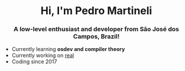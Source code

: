 <h1 align="center">Hi, I'm Pedro Martineli</h1>
<h3 align="center">A low-level enthusiast and developer from São José dos Campos, Brazil!</h3>

- Currently learning **osdev and compiler theory**
- Currently working on [real](https://github.com/martinelipedro/real)
- Coding since 2017
